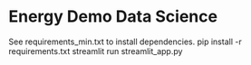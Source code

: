 #  Energy Demo Data Science
See requirements_min.txt to install dependencies.
 pip install -r requirements.txt
 streamlit run streamlit_app.py
